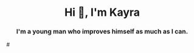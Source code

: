 <h1 align="center">Hi 👋, I'm Kayra</h1>
<h3 align="center">I'm a young man who improves himself as much as I can.</h3>
#
